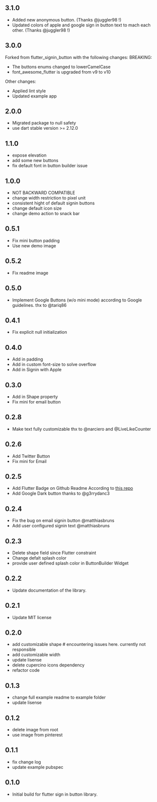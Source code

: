 ## 3.1.0
- Added new anonymous button. (Thanks @juggler98 !)
- Updated colors of apple and google sign in button text to mach each other. (Thanks @juggler98 !)

## 3.0.0
Forked from flutter_signin_button with the following changes:
BREAKING:
- The buttons enums changed to lowerCamelCase
- font_awesome_flutter is upgraded from v9 to v10

Other changes:
- Applied lint style
- Updated example app

## 2.0.0

- Migrated package to null safety
- use dart stable version >= 2.12.0

## 1.1.0

- expose elevation
- add some new buttons
- fix default font in button builder issue

## 1.0.0

- NOT BACKWARD COMPATIBLE
- change width restriction to pixel unit
- consistent hight of default signin buttons
- change default icon size
- change demo action to snack bar

## 0.5.1

- Fix mini button padding
- Use new demo image

## 0.5.2

- Fix readme image

## 0.5.0

- Implement Google Buttons (w/o mini mode) according to Google guidelines. thx to @tariq86

## 0.4.1

- Fix explicit null initialization

## 0.4.0

- Add in padding
- Add in custom font-size to solve overflow
- Add in Signin with Apple

## 0.3.0

- Add in Shape property
- Fix mini for email button

## 0.2.8

- Make text fully customizable thx to @narciero and @LiveLikeCounter

## 0.2.6

- Add Twitter Button
- Fix mini for Email

## 0.2.5

- Add Flutter Badge on Github Readme According to [this repo](https://github.com/ZaynJarvis/Flutter-Badge)
- Add Google Dark button thanks to @g3rrydanc3

## 0.2.4

- Fix the bug on email signin button @matthiasbruns
- Add user configured signin text @matthiasbruns

## 0.2.3

- Delete shape field since Flutter constraint
- Change defalt splash color
- provide user defined splash color in ButtonBuilder Widget

## 0.2.2

- Update documentation of the library.

## 0.2.1

- Update MIT license

## 0.2.0

- add customizable shape # encountering issues here. currently not responsible
- add customizable width
- update lisense
- delete cupercino icons dependency
- refactor code

## 0.1.3

- change full example readme to example folder
- update lisense

## 0.1.2

- delete image from root
- use image from pinterest

## 0.1.1

- fix change log
- update example pubspec

## 0.1.0

- Initial build for flutter sign in button library.
